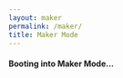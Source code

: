 ```yaml
---
layout: maker
permalink: /maker/
title: Maker Mode
---
```


<h4>Booting into Maker Mode...</h4>
<div id="boot-logs"></div>

<div class="maker-content" style="display:none;">
  <div id="maker-body" class="maker-body-content">
    <button id="exit-maker">Return to Academic Mode</button>
    <p>Hey! Welcome to the <em>fun side</em> of my site!</p>

    <p>Outside of research, I love working on 3D prints, building my home lab, hooking up new sensors for my balcony weather station, green house garden, & my hedgehog's <i>smart home</i> 🦔, as well as repurposing old tech as futuristic decor and wall art.</p>

  </div>
</div>
